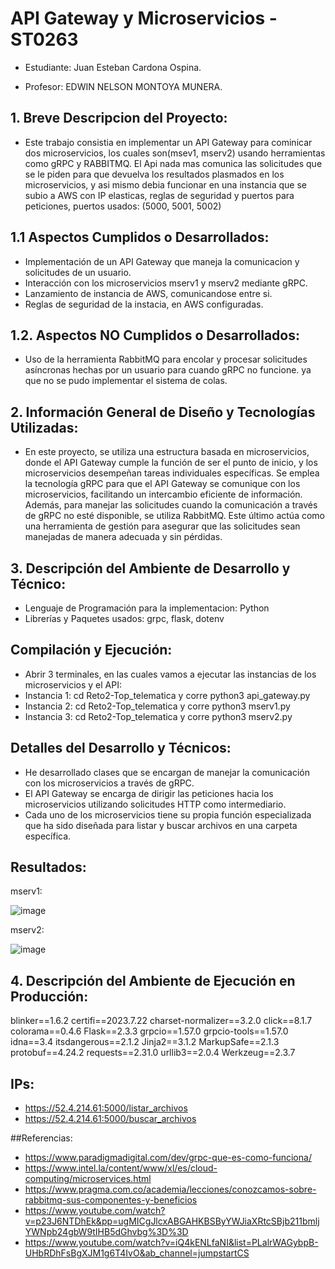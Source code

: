 ﻿# API Gateway y Microservicios - ST0263
- Estudiante: Juan Esteban Cardona Ospina.
 
- Profesor: EDWIN NELSON MONTOYA MUNERA.

 ## 1. Breve Descripcion del Proyecto:
  - Este trabajo consistia en implementar un API Gateway para cominicar dos microservicios, los cuales son(msev1, mserv2) usando herramientas como gRPC y RABBITMQ.
    El Api nada mas comunica las solicitudes que se le piden para que devuelva los resultados plasmados en los microservicios, y asi mismo debia funcionar en una
    instancia que se subio a AWS con IP elasticas, reglas de seguridad y puertos para peticiones, puertos usados: (5000, 5001, 5002)

## 1.1 Aspectos Cumplidos o Desarrollados:
   - Implementación de un API Gateway que maneja la comunicacion y solicitudes de un usuario.
   - Interacción con los microservicios mserv1 y mserv2 mediante gRPC.
   -  Lanzamiento de instancia de AWS, comunicandose entre si.
   -  Reglas de seguridad de la instacia, en AWS configuradas. 

## 1.2. Aspectos NO Cumplidos o Desarrollados:
   - Uso de la herramienta RabbitMQ para encolar y procesar solicitudes asíncronas hechas por un usuario para cuando gRPC no funcione. ya que no se pudo implementar el sistema de colas.

## 2. Información General de Diseño y Tecnologías Utilizadas:
   - En este proyecto, se utiliza una estructura basada en microservicios, donde el API Gateway cumple la función de ser el punto de inicio, y los microservicios desempeñan tareas individuales específicas. Se emplea la tecnología gRPC para que el API Gateway se comunique con los microservicios, facilitando un intercambio eficiente de información. Además, para manejar las solicitudes cuando la comunicación a través de gRPC no esté disponible, se utiliza RabbitMQ. Este último actúa como una herramienta de gestión para asegurar que las solicitudes sean manejadas de manera adecuada y sin pérdidas.

## 3. Descripción del Ambiente de Desarrollo y Técnico:
   - Lenguaje de Programación para la implementacion: Python
   - Librerías y Paquetes usados: grpc, flask, dotenv

## Compilación y Ejecución:
   - Abrir 3 terminales, en las cuales vamos a ejecutar las instancias de los microservicios y el API:
   - Instancia 1: cd Reto2-Top_telematica y corre python3 api_gateway.py
   - Instancia 2: cd Reto2-Top_telematica y corre python3 mserv1.py
   - Instancia 3: cd Reto2-Top_telematica y corre python3 mserv2.py

## Detalles del Desarrollo y Técnicos:
  - He desarrollado clases que se encargan de manejar la comunicación con los microservicios a través de gRPC.
  - El API Gateway se encarga de dirigir las peticiones hacia los microservicios utilizando solicitudes HTTP como intermediario.
  - Cada uno de los microservicios tiene su propia función especializada que ha sido diseñada para listar y buscar archivos en una carpeta específica.

## Resultados:
  mserv1:
  
  ![image](https://github.com/Juanes2002/Reto2-Top_telematica/assets/105470955/280f7ebe-5d84-4312-88f8-bdd2e3767d52)
  
  mserv2:
  
  ![image](https://github.com/Juanes2002/Reto2-Top_telematica/assets/105470955/280f7ebe-5d84-4312-88f8-bdd2e3767d52)

## 4. Descripción del Ambiente de Ejecución en Producción:
   blinker==1.6.2
   certifi==2023.7.22
   charset-normalizer==3.2.0
   click==8.1.7
   colorama==0.4.6
   Flask==2.3.3
   grpcio==1.57.0
   grpcio-tools==1.57.0
   idna==3.4
   itsdangerous==2.1.2
   Jinja2==3.1.2
   MarkupSafe==2.1.3
   protobuf==4.24.2
   requests==2.31.0
   urllib3==2.0.4
   Werkzeug==2.3.7

## IPs:
 - https://52.4.214.61:5000/listar_archivos
 - https://52.4.214.61:5000/buscar_archivos

##Referencias:
  - https://www.paradigmadigital.com/dev/grpc-que-es-como-funciona/
  - https://www.intel.la/content/www/xl/es/cloud-computing/microservices.html
  - https://www.pragma.com.co/academia/lecciones/conozcamos-sobre-rabbitmq-sus-componentes-y-beneficios
  - https://www.youtube.com/watch?v=p23J6NTDhEk&pp=ugMICgJlcxABGAHKBSByYWJiaXRtcSBjb211bmljYWNpb24gbW9tIHB5dGhvbg%3D%3D
  - https://www.youtube.com/watch?v=iQ4kENLfaNI&list=PLalrWAGybpB-UHbRDhFsBgXJM1g6T4IvO&ab_channel=jumpstartCS




  
